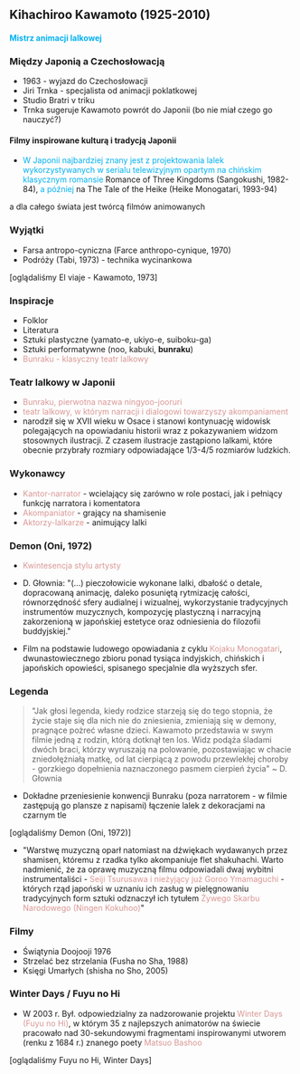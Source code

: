 

## Kihachiroo Kawamoto (1925-2010)

#### <font color="#00b0f0">Mistrz animacji lalkowej</font>




### Między Japonią a Czechosłowacją

- 1963 - wyjazd do Czechosłowacji
- Jiri Trnka - specjalista od animacji poklatkowej
- Studio Bratri v triku
- Trnka sugeruje Kawamoto powrót do Japonii (bo nie miał czego go nauczyć?)


#### Filmy inspirowane kulturą i tradycją Japonii


- <font color="#00b0f0">W Japonii najbardziej znany jest z projektowania lalek wykorzystywanych w serialu telewizyjnym opartym na chińskim klasycznym romansie</font> Romance of Three Kingdoms (Sangokushi, 1982-84), <font color="#00b0f0">a później</font> na The Tale of the Heike (Heike Monogatari, 1993-94)

a dla całego świata jest twórcą filmów animowanych


### Wyjątki

- Farsa antropo-cyniczna (Farce anthropo-cynique, 1970)
- Podróży (Tabi, 1973) - technika wycinankowa


[oglądaliśmy El viaje - Kawamoto, 1973]



### Inspiracje

- Folklor
- Literatura
- Sztuki plastyczne (yamato-e, ukiyo-e, suiboku-ga)
- Sztuki performatywne (noo, kabuki, **bunraku**)
- <font color="#d99694">Bunraku - klasyczny teatr lalkowy</font>


### Teatr lalkowy w Japonii

- <font color="#d99694">Bunraku, pierwotna nazwa ningyoo-jooruri</font>
- <font color="#d99694">teatr lalkowy, w którym narracji i dialogowi towarzyszy akompaniament</font>
- narodził się w XVII wieku w Osace i stanowi kontynuację widowisk polegających na opowiadaniu historii wraz z pokazywaniem widzom stosownych ilustracji. Z czasem ilustracje zastąpiono lalkami, które obecnie przybrały rozmiary odpowiadające 1/3-4/5 rozmiarów ludzkich.


### Wykonawcy

- <font color="#d99694">Kantor-narrator</font> - wcielający się zarówno w role postaci, jak i pełniący funkcję narratora i komentatora
- <font color="#d99694">Akompaniator</font> - grający na shamisenie
- <font color="#d99694">Aktorzy-lalkarze</font> - animujący lalki


### Demon (Oni, 1972)

- <font color="#d99694">Kwintesencja stylu artysty</font>
- D. Głownia: "(...) pieczołowicie wykonane lalki, dbałość o detale, dopracowaną animację, daleko posuniętą rytmizację całości, równorzędność sfery audialnej i wizualnej, wykorzystanie tradycyjnych instrumentów muzycznych, kompozycję plastyczną i narracyjną zakorzenioną w japońskiej estetyce oraz odniesienia do filozofii buddyjskiej."

- Film na podstawie ludowego opowiadania z cyklu <font color="#d99694">Kojaku Monogatari</font>, dwunastowiecznego zbioru ponad tysiąca indyjskich, chińskich i japońskich opowieści, spisanego specjalnie dla wyższych sfer.



### Legenda

> "Jak głosi legenda, kiedy rodzice starzeją się do tego stopnia, że życie staje się dla nich nie do zniesienia, zmieniają się w demony, pragnące pożreć własne dzieci. Kawamoto przedstawia w swym filmie jedną z rodzin, którą dotknął ten los. Widz podąża śladami dwóch braci, którzy wyruszają na polowanie, pozostawiając w chacie zniedołężniałą matkę, od lat cierpiącą z powodu przewlekłej choroby - gorzkiego dopełnienia naznaczonego pasmem cierpień życia" 
> ~ D. Głownia


- Dokładne przeniesienie konwencji Bunraku (poza narratorem - w filmie zastępują go plansze z napisami) łączenie lalek z dekoracjami na czarnym tle


[oglądaliśmy Demon (Oni, 1972)]



- "Warstwę muzyczną oparł natomiast na dźwiękach wydawanych przez shamisen, któremu z rzadka tylko akompaniuje flet shakuhachi. Warto nadmienić, że za oprawę muzyczną filmu odpowiadali dwaj wybitni instrumentaliści - <font color="#d99694">Seiji Tsurusawa i nieżyjący już Goroo Ymamaguchi</font> - których rząd japoński w uznaniu ich zasług w pielęgnowaniu tradycyjnych form sztuki odznaczył ich tytułem <font color="#d99694">Żywego Skarbu Narodowego (Ningen Kokuhoo)</font>"

### Filmy

- Świątynia Doojooji 1976
- Strzelać bez strzelania (Fusha no Sha, 1988)
- Księgi Umarłych (shisha no Sho, 2005)

### Winter Days / Fuyu no Hi

- W 2003 r. Był. odpowiedzialny za nadzorowanie projektu <font color="#d99694">Winter Days (Fuyu no Hi)</font>, w którym 35 z najlepszych animatorów na świecie pracowało nad 30-sekundowymi fragmentami inspirowanymi utworem (renku z 1684 r.) znanego poety <font color="#d99694">Matsuo Bashoo</font>

[oglądaliśmy Fuyu no Hi, Winter Days]


